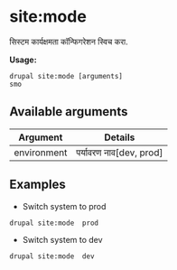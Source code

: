 # site:mode
सिस्टम कार्यक्षमता कॉन्फिगरेशन स्विच करा.

**Usage:**
```
drupal site:mode [arguments]
smo
```

## Available arguments
Argument | Details
---------|-------------
environment | पर्यावरण नाव[dev, prod]

## Examples
* Switch system to prod
```
drupal site:mode  prod
```
* Switch system to dev
```
drupal site:mode  dev
```
